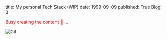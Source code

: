 title: My personal Tech Stack (WIP)
date: 1999-09-09
published: True
Blog: 3

<span style="color:red"> Busy creating the content &#128075; ...</span>

![Gif](https://media.tenor.com/jNgKSlUpmkEAAAAC/typing-laptop.gif)
